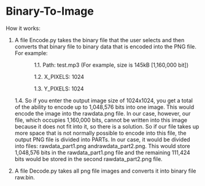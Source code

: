 # Binary-To-Image
How it works:

1. A file Encode.py takes the binary file that the user selects and then converts that binary file to binary data that is encoded into the PNG file.<br>
   For example:<br>
     <p style="margin-left: 50px;">1.1. Path: test.mp3 (For example, size is 145kB [1,160,000 bit])</p>
     <p style="margin-left: 50px;">1.2. X_PIXELS: 1024<br></p>
     <p style="margin-left: 50px;">1.3. Y_PIXELS: 1024<br></p>
     <p>1.4. So if you enter the output image size of 1024x1024, you get a total of the ability to encode up to 1,048,576 bits into one image.
          This would encode the image into the rawdata.png file. In our case, however, our file, which occupies
          1,160,000 bits, cannot be written into this image because it does not fit into it, so there is a solution. So if our file takes up more space that            is not normally possible to encode into this file, the output PNG file is divided into PARTs. In our case, it would be divided into
          files: rawdata_part1.png andrawdata_part2.png. This would store 1,048,576 bits in the rawdata_part1.png file and the remaining
          111,424 bits would be stored in the second rawdata_part2.png file.</p>

2. A file Decode.py takes all png file images and converts it into binary file raw.bin.<br>
